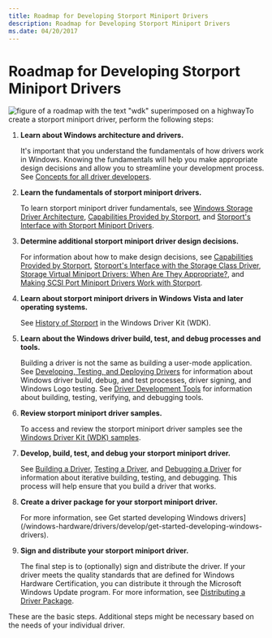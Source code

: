 ```yaml
---
title: Roadmap for Developing Storport Miniport Drivers
description: Roadmap for Developing Storport Miniport Drivers
ms.date: 04/20/2017
---
```


# Roadmap for Developing Storport Miniport Drivers

![figure of a roadmap with the text "wdk" superimposed on a highway](images/wdkroadmap-th.png)To create a storport miniport driver, perform the following steps:

1. **Learn about Windows architecture and drivers.**

    It's important that you understand the fundamentals of how drivers work in Windows. Knowing the fundamentals will help you make appropriate design decisions and allow you to streamline your development process. See [Concepts for all driver developers](../gettingstarted/concepts-and-knowledge-for-all-driver-developers.md).

2. **Learn the fundamentals of storport miniport drivers.**

    To learn storport miniport driver fundamentals, see [Windows Storage Driver Architecture](storage-driver-architecture.md), [Capabilities Provided by Storport](capabilities-provided-by-storport.md), and [Storport's Interface with Storport Miniport Drivers](storport-s-interface-with-storport-miniport-drivers.md).

3. **Determine additional storport miniport driver design decisions.**

   For information about how to make design decisions, see [Capabilities Provided by Storport](capabilities-provided-by-storport.md), [Storport's Interface with the Storage Class Driver](storport-s-srb-interface-with-the-storage-class-driver.md), [Storage Virtual Miniport Drivers: When Are They Appropriate?](storage-virtual-miniport-drivers--when-are-they-appropriate-.md), and [Making SCSI Port Miniport Drivers Work with Storport](making-scsi-port-miniport-drivers-work-with-storport.md).

4. **Learn about storport miniport drivers in Windows Vista and later operating systems.**

    See [History of Storport](history-of-storport.md) in the Windows Driver Kit (WDK).

5. **Learn about the Windows driver build, test, and debug processes and tools.**

   Building a driver is not the same as building a user-mode application. See [Developing, Testing, and Deploying Drivers](/windows-hardware/drivers/develop) for information about Windows driver build, debug, and test processes, driver signing, and Windows Logo testing. See [Driver Development Tools](../devtest/index.md) for information about building, testing, verifying, and debugging tools.

6. **Review storport miniport driver samples.**

    To access and review the storport miniport driver samples see the [Windows Driver Kit (WDK) samples](https://go.microsoft.com/fwlink/p/?LinkId=618052).

7. **Develop, build, test, and debug your storport miniport driver.**

    See [Building a Driver](../develop/building-a-driver.md), [Testing a Driver](/windows-hardware/drivers/develop/testing-a-driver), and [Debugging a Driver](/windows-hardware/drivers/develop/debugging-a-driver) for information about iterative building, testing, and debugging. This process will help ensure that you build a driver that works.

8. **Create a driver package for your storport miniport driver.**

    For more information, see Get started developing Windows drivers](/windows-hardware/drivers/develop/get-started-developing-windows-drivers).

9. **Sign and distribute your storport miniport driver.**

    The final step is to (optionally) sign and distribute the driver. If your driver meets the quality standards that are defined for Windows Hardware Certification, you can distribute it through the Microsoft Windows Update program. For more information, see [Distributing a Driver Package](/windows-hardware/drivers/develop/distributing-a-driver-package).

These are the basic steps. Additional steps might be necessary based on the needs of your individual driver.
